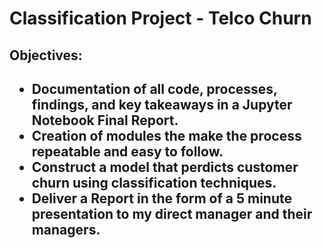 # Classification Project - Telco Churn
<h2>Objectives:<h2>

- Documentation of all code, processes, findings, and key takeaways in a Jupyter Notebook Final Report.
- Creation of modules the make the process repeatable and easy to follow.
- Construct a model that perdicts customer churn using classification techniques.
- Deliver a Report in the form of a 5 minute presentation to my direct manager and their managers.



